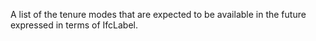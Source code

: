 A list of the tenure modes that are expected to be available in the future expressed in terms of IfcLabel.
